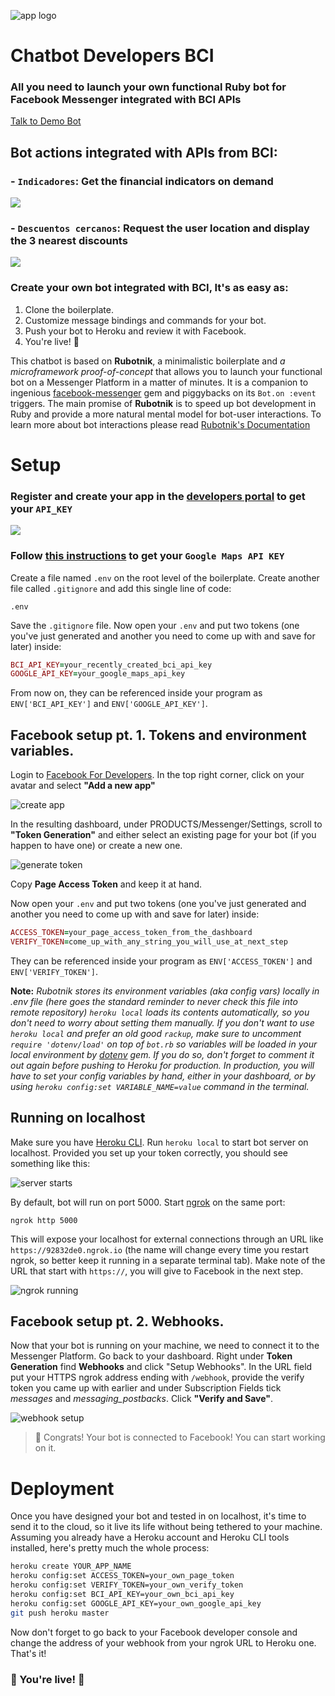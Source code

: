 ![app logo](./docs/chatbot-small.png)

# Chatbot Developers BCI
### All you need to launch your own functional Ruby bot for Facebook Messenger integrated with BCI APIs

[Talk to Demo Bot](http://m.me/chatbotbcidevelopers)

## Bot actions integrated with APIs from BCI:

### - `Indicadores`: Get the financial indicators on demand

![](./docs/indicadores.gif)

### - `Descuentos cercanos`: Request the user location and display the 3 nearest discounts

![](./docs/descuentos.gif)

### Create your own bot integrated with BCI, It's as easy as:

1. Clone the boilerplate.
2. Customize message bindings and commands for your bot.
3. Push your bot to Heroku and review it with Facebook.
4. You're live! :speech_balloon:

This chatbot is based on **Rubotnik**, a minimalistic boilerplate and *a microframework proof-of-concept* that allows you to launch your functional bot on a Messenger Platform in a matter of minutes. It is a companion to ingenious [facebook-messenger](https://github.com/hyperoslo/facebook-messenger) gem and piggybacks on its `Bot.on :event` triggers. The main promise of **Rubotnik** is to speed up bot development in Ruby and provide a more natural mental model for bot-user interactions. To learn more about bot interactions please read [Rubotnik's Documentation](https://github.com/progapandist/rubotnik-boilerplate)

# Setup

### Register and create your app in the [developers portal](https://developers.bci.cl/) to get your `API_KEY`

![](./docs/create-app-fast.gif)

### Follow [this instructions](https://developers.google.com/maps/documentation/directions/get-api-key) to get your `Google Maps API KEY`

Create a file named `.env` on the root level of the boilerplate. Create another file called `.gitignore` and add this single line of code:

```
.env
```
Save the `.gitignore` file. Now open your `.env` and put two tokens (one you've just generated and another you need to come up with and save for later) inside:

```ruby
BCI_API_KEY=your_recently_created_bci_api_key
GOOGLE_API_KEY=your_google_maps_api_key

```

From now on, they can be referenced inside your program as `ENV['BCI_API_KEY']` and `ENV['GOOGLE_API_KEY']`.


## Facebook setup pt. 1. Tokens and environment variables.

Login to [Facebook For Developers](https://developers.facebook.com/). In the top right corner, click on your avatar and select **"Add a new app"**

![create app](./docs/fb_app_create.png)

In the resulting dashboard, under PRODUCTS/Messenger/Settings, scroll to **"Token Generation"** and either select an existing page for your bot (if you happen to have one) or create a new one.

![generate token](./docs/token_generation.png)

Copy **Page Access Token** and keep it at hand.

Now open your `.env` and put two tokens (one you've just generated and another you need to come up with and save for later) inside:

```ruby
ACCESS_TOKEN=your_page_access_token_from_the_dashboard
VERIFY_TOKEN=come_up_with_any_string_you_will_use_at_next_step

```

They can be referenced inside your program as `ENV['ACCESS_TOKEN']` and `ENV['VERIFY_TOKEN']`.

**Note:**
*Rubotnik stores its environment variables (aka config vars) locally in .env file (here goes the standard reminder to never check this file into remote repository) `heroku local` loads its contents automatically, so you don't need to worry about setting them manually. If you don't want to use `heroku local` and prefer an old good `rackup`, make sure to uncomment `require 'dotenv/load'` on top of `bot.rb` so variables will be loaded in your local environment by [dotenv](https://github.com/bkeepers/dotenv) gem. If you do so, don't forget to comment it out again before pushing to Heroku for production. In production, you will have to set your config variables by hand, either in your dashboard, or by using `heroku config:set VARIABLE_NAME=value` command in the terminal.*

## Running on localhost

Make sure you have [Heroku CLI](https://devcenter.heroku.com/articles/heroku-cli). Run `heroku local` to start bot server on localhost. Provided you set up your token correctly, you should see something like this:

![server starts](./docs/server_start.png)

By default, bot will run on port 5000. Start [ngrok](https://ngrok.com/) on the same port:

```
ngrok http 5000
```
This will expose your localhost for external connections through an URL like `https://92832de0.ngrok.io` (the name will change every time you restart ngrok, so better keep it running in a separate terminal tab). Make note of the URL that start with `https://`, you will give to Facebook in the next step.

![ngrok running](./docs/ngrok.png)

## Facebook setup pt. 2. Webhooks.

Now that your bot is running on your machine, we need to connect it to the Messenger Platform. Go back to your dashboard. Right under **Token Generation** find **Webhooks** and click "Setup Webhooks". In the URL field put your HTTPS ngrok address ending with `/webhook`, provide the verify token you came up with earlier and under Subscription Fields tick *messages* and *messaging_postbacks*. Click **"Verify and Save"**.

![webhook setup](./docs/webhook_setup.png)

> :tada: Congrats! Your bot is connected to Facebook! You can start working on it.

# Deployment

Once you have designed your bot and tested in on localhost, it's time to send it to the cloud, so it live its life without being tethered to your machine. Assuming you already have a Heroku account and Heroku CLI tools installed, here's pretty much the whole process:

```bash
heroku create YOUR_APP_NAME
heroku config:set ACCESS_TOKEN=your_own_page_token
heroku config:set VERIFY_TOKEN=your_own_verify_token
heroku config:set BCI_API_KEY=your_own_bci_api_key
heroku config:set GOOGLE_API_KEY=your_own_google_api_key
git push heroku master
```

Now don't forget to go back to your Facebook developer console and change the address of your webhook from your ngrok URL to Heroku one. That's it!

### :tada: You're live! :tada:
